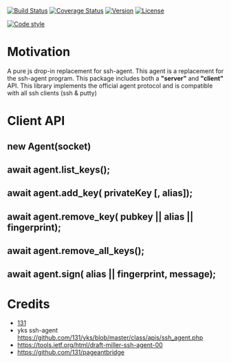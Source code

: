 [![Build Status](https://travis-ci.org/131/ssh-agent-js.svg?branch=master)](https://travis-ci.org/131/ssh-agent-js)
[![Coverage Status](https://coveralls.io/repos/github/131/ssh-agent-js/badge.svg?branch=master)](https://coveralls.io/github/131/ssh-agent-js?branch=master)
[![Version](https://img.shields.io/npm/v/ssh-agent-js.svg)](https://www.npmjs.com/package/ssh-agent-js)
[![License](https://img.shields.io/badge/license-MIT-blue.svg)](http://opensource.org/licenses/MIT)

[![Code style](https://img.shields.io/badge/code%2fstyle-ivs-green.svg)](https://www.npmjs.com/package/eslint-plugin-ivs)



# Motivation
A pure js drop-in replacement for ssh-agent.
This agent is a replacement for the ssh-agent program. This package includes both a **"server"** and **"client"** API. This library implements the official agent protocol and is compatible with all ssh clients (ssh & putty)



# Client API

## new Agent(socket)
## await agent.list_keys();
## await agent.add_key(<Buffer> privateKey [, <string> alias]);
## await agent.remove_key(<Buffer> pubkey || <string> alias || <string> fingerprint);
## await agent.remove_all_keys();
## await agent.sign(<string> alias || <string> fingerprint, <Buffer> message);




# Credits
* [131](https://github.com/131)
* yks ssh-agent https://github.com/131/yks/blob/master/class/apis/ssh_agent.php
* https://tools.ietf.org/html/draft-miller-ssh-agent-00
* https://github.com/131/pageantbridge
